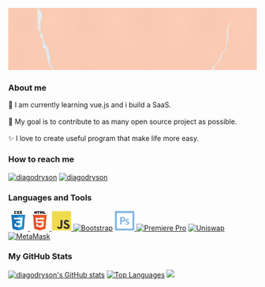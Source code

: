 ![Project Image](banniere.gif)

<h3 align="left">About me</h3>
<tr>
  <td valign="center">
    🌱 I am currently learning vue.js and i build a SaaS.<br><br>
    🎯 My goal is to contribute to as many open source project as possible.<br><br>
    ✨ I love to create useful program that make life more easy.<br>
</tr>
<!--<a href="https://www.twitter.com/diagodryson" target="_blank" rel="noreferrer"><img
src="https://img.shields.io/twitter/follow/diagodryson?logo=twitter&style=for-the-badge&color=0891b2&labelColor=1c1917"
/></a><a href="https://www.github.com/diagodryson" target="_blank" rel="noreferrer"><img
src="https://img.shields.io/github/followers/diagodryson?logo=github&style=for-the-badge&color=0891b2&labelColor=1c1917" /></a>-->

<h3 align="left">How to reach me</h3>
<p align="left">
<a href="https://twitter.com/diagodryson" target="blank"><img align="center" src="https://raw.githubusercontent.com/rahuldkjain/github-profile-readme-generator/master/src/images/icons/Social/twitter.svg" alt="diagodryson" height="30" width="40" /></a>
<a href="https://linkedin.com/in/diagodryson" target="blank"><img align="center" src="https://raw.githubusercontent.com/rahuldkjain/github-profile-readme-generator/master/src/images/icons/Social/linked-in-alt.svg" alt="diagodryson" height="30" width="40" /></a>
</p>

<h3 align="left">Languages and Tools</h3>
<p align="left"> <a href="https://www.w3schools.com/css/" target="_blank" rel="noreferrer"> <img src="https://raw.githubusercontent.com/devicons/devicon/master/icons/css3/css3-original-wordmark.svg" alt="css3" width="40" height="40"/> </a> 
<a href="https://www.w3.org/html/" target="_blank" rel="noreferrer"> <img src="https://raw.githubusercontent.com/devicons/devicon/master/icons/html5/html5-original-wordmark.svg" alt="html5" width="40" height="40"/> </a> 
<a href="https://developer.mozilla.org/en-US/docs/Web/JavaScript" target="_blank" rel="noreferrer"> <img src="https://raw.githubusercontent.com/devicons/devicon/master/icons/javascript/javascript-original.svg" alt="javascript" width="40" height="40"/> </a>
<!--<a href="https://reactjs.org/" target="_blank" rel="noreferrer"> <img src="https://raw.githubusercontent.com/devicons/devicon/master/icons/react/react-original-wordmark.svg" alt="react" width="40" height="40"/> </a>-->
<!--<a href="https://nodejs.org/en/" target="_blank" rel="noreferrer"><img src="https://raw.githubusercontent.com/danielcranney/readme-generator/main/public/icons/skills/nodejs-colored.svg" width="36" height="36" alt="NodeJS" /></a>
<a href="https://expressjs.com/" target="_blank" rel="noreferrer"><img src="https://raw.githubusercontent.com/danielcranney/readme-generator/main/public/icons/skills/express-colored.svg" width="36" height="36" alt="Express" /></a>
<p align="left">
<a href="https://www.typescriptlang.org/" target="_blank" rel="noreferrer"><img src="https://raw.githubusercontent.com/danielcranney/readme-generator/main/public/icons/skills/typescript-colored.svg" width="36" height="36" alt="Typescript" /></a>
<a href="https://jquery.com/" target="_blank" rel="noreferrer"><img src="https://raw.githubusercontent.com/danielcranney/readme-generator/main/public/icons/skills/jquery-colored.svg" width="36" height="36" alt="JQuery" /></a>-->
<a href="https://getbootstrap.com/" target="_blank" rel="noreferrer"><img src="https://raw.githubusercontent.com/danielcranney/readme-generator/main/public/icons/skills/bootstrap-colored.svg" width="36" height="36" alt="Bootstrap" /></a>
<!--<a href="https://sass-lang.com/" target="_blank" rel="noreferrer"><img src="https://raw.githubusercontent.com/danielcranney/readme-generator/main/public/icons/skills/sass-colored.svg" width="36" height="36" alt="Sass" /></a>-->
<a href="https://www.photoshop.com/en" target="_blank" rel="noreferrer"> <img src="https://raw.githubusercontent.com/devicons/devicon/master/icons/photoshop/photoshop-line.svg" alt="photoshop" width="40" height="40"/> </a>
<a href="https://www.adobe.com/uk/products/premiere.html" target="_blank" rel="noreferrer"><img src="https://raw.githubusercontent.com/danielcranney/readme-generator/main/public/icons/skills/premierepro-colored.svg" width="36" height="36" alt="Premiere Pro" /></a>
<a href="https://uniswap.org/" target="_blank" rel="noreferrer"><img src="https://raw.githubusercontent.com/danielcranney/readme-generator/main/public/icons/skills/uniswap-colored.svg" width="36" height="36" alt="Uniswap" /></a>
<a href="https://metamask.io/" target="_blank" rel="noreferrer"><img src="https://raw.githubusercontent.com/danielcranney/readme-generator/main/public/icons/skills/metamask-colored.svg" width="36" height="36" alt="MetaMask" /></a>
<h3>My GitHub Stats</h3>
<a href="http://www.github.com/diagodryson"><img src="https://github-readme-stats.vercel.app/api?username=diagodryson&show_icons=true&hide=&count_private=true&title_color=0891b2&text_color=ffffff&icon_color=0891b2&bg_color=1c1917&hide_border=true&show_icons=true" alt="diagodryson's GitHub stats"/></a>
<a href="https://github.com/diagodryson" align="left"><img src="https://github-readme-stats.vercel.app/api/top-langs/?username=diagodryson&langs_count=10&title_color=0891b2&text_color=ffffff&icon_color=0891b2&bg_color=1c1917&hide_border=true&locale=en&custom_title=Top%20%Languages" alt="Top Languages"/></a>
<a href="https://www.buymeacoffee.com/diagodryson"><img src="https://cdn.buymeacoffee.com/buttons/v2/default-yellow.png" width="150" /></a>
</p>

<!--## My Recent Blogposts ✍️-->

<!-- ## &#x1f4c8; GitHub Stats
<p><a href="https://www.buymeacoffee.com/diagodryson"> <img align="left" src="https://cdn.buymeacoffee.com/buttons/v2/default-yellow.png" height="50" width="210" alt="diagodryson" /></a></p><br><br>-->
